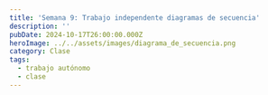 ```yaml
---
title: 'Semana 9: Trabajo independente diagramas de secuencia'
description: ''
pubDate: 2024-10-17T26:00:00.000Z
heroImage: ../../assets/images/diagrama_de_secuencia.png
category: Clase
tags:
  - trabajo autónomo
  - clase
---
```

